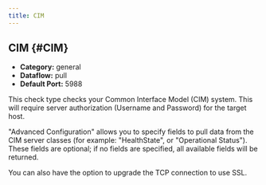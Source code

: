 ```yaml
---
title: CIM
---
```


## CIM {#CIM}
 * **Category:** general
 * **Dataflow:** pull
 * **Default Port:** 5988

This check type checks your Common Interface Model (CIM) system. This will require server authorization (Username and Password) for the target host.

"Advanced Configuration" allows you to specify fields to pull data from the CIM server classes (for example: "HealthState", or "Operational Status"). These fields are optional; if no fields are specified, all available fields will be returned.

You can also have the option to upgrade the TCP connection to use SSL.
